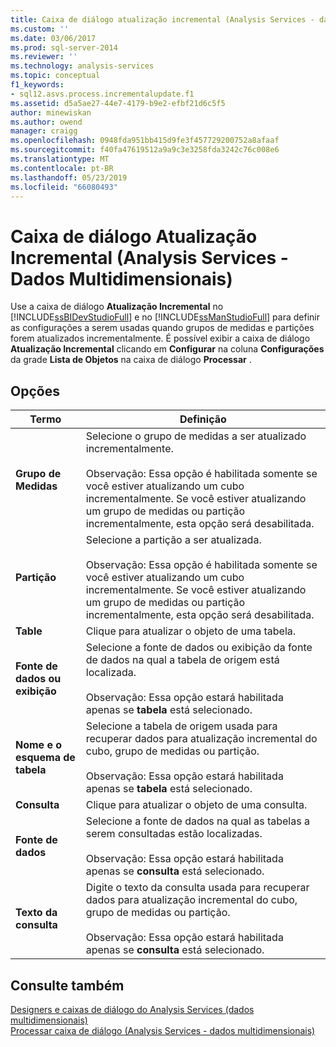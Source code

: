 ```yaml
---
title: Caixa de diálogo atualização incremental (Analysis Services - dados multidimensionais) | Microsoft Docs
ms.custom: ''
ms.date: 03/06/2017
ms.prod: sql-server-2014
ms.reviewer: ''
ms.technology: analysis-services
ms.topic: conceptual
f1_keywords:
- sql12.asvs.process.incrementalupdate.f1
ms.assetid: d5a5ae27-44e7-4179-b9e2-efbf21d6c5f5
author: minewiskan
ms.author: owend
manager: craigg
ms.openlocfilehash: 0948fda951bb415d9fe3f457729200752a8afaaf
ms.sourcegitcommit: f40fa47619512a9a9c3e3258fda3242c76c008e6
ms.translationtype: MT
ms.contentlocale: pt-BR
ms.lasthandoff: 05/23/2019
ms.locfileid: "66080493"
---
```

# <a name="incremental-update-dialog-box-analysis-services---multidimensional-data"></a>Caixa de diálogo Atualização Incremental (Analysis Services - Dados Multidimensionais)
  Use a caixa de diálogo **Atualização Incremental** no [!INCLUDE[ssBIDevStudioFull](../includes/ssbidevstudiofull-md.md)] e no [!INCLUDE[ssManStudioFull](../includes/ssmanstudiofull-md.md)] para definir as configurações a serem usadas quando grupos de medidas e partições forem atualizados incrementalmente. É possível exibir a caixa de diálogo **Atualização Incremental** clicando em **Configurar** na coluna **Configurações** da grade **Lista de Objetos** na caixa de diálogo **Processar** .  
  
## <a name="options"></a>Opções  
  
|Termo|Definição|  
|----------|----------------|  
|**Grupo de Medidas**|Selecione o grupo de medidas a ser atualizado incrementalmente.<br /><br /> Observação: Essa opção é habilitada somente se você estiver atualizando um cubo incrementalmente. Se você estiver atualizando um grupo de medidas ou partição incrementalmente, esta opção será desabilitada.|  
|**Partição**|Selecione a partição a ser atualizada.<br /><br /> Observação: Essa opção é habilitada somente se você estiver atualizando um cubo incrementalmente. Se você estiver atualizando um grupo de medidas ou partição incrementalmente, esta opção será desabilitada.|  
|**Table**|Clique para atualizar o objeto de uma tabela.|  
|**Fonte de dados ou exibição**|Selecione a fonte de dados ou exibição da fonte de dados na qual a tabela de origem está localizada.<br /><br /> Observação: Essa opção estará habilitada apenas se **tabela** está selecionado.|  
|**Nome e o esquema de tabela**|Selecione a tabela de origem usada para recuperar dados para atualização incremental do cubo, grupo de medidas ou partição.<br /><br /> Observação: Essa opção estará habilitada apenas se **tabela** está selecionado.|  
|**Consulta**|Clique para atualizar o objeto de uma consulta.|  
|**Fonte de dados**|Selecione a fonte de dados na qual as tabelas a serem consultadas estão localizadas.<br /><br /> Observação: Essa opção estará habilitada apenas se **consulta** está selecionado.|  
|**Texto da consulta**|Digite o texto da consulta usada para recuperar dados para atualização incremental do cubo, grupo de medidas ou partição.<br /><br /> Observação: Essa opção estará habilitada apenas se **consulta** está selecionado.|  
  
## <a name="see-also"></a>Consulte também  
 [Designers e caixas de diálogo do Analysis Services &#40;dados multidimensionais&#41;](analysis-services-designers-and-dialog-boxes-multidimensional-data.md)   
 [Processar caixa de diálogo &#40;Analysis Services - dados multidimensionais&#41;](process-dialog-box-analysis-services-multidimensional-data.md)  
  
  
